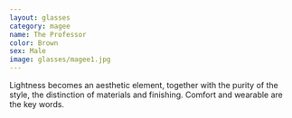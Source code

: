 ```yaml
---
layout: glasses
category: magee
name: The Professor
color: Brown
sex: Male
image: glasses/magee1.jpg
---
```


Lightness becomes an aesthetic element, together with the purity of the style, the distinction of materials and finishing. Comfort and wearable are the key words. 
